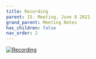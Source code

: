 ```yaml
---
title: Recording
parent: 15. Meeting, June 8 2021
grand_parent: Meeting Notes
has_children: false
nav_order: 2
---
```


[![Recording](https://img.youtube.com/vi/ZffEcmIAFVA/0.jpg)](https://www.youtube.com/watch?v=ZffEcmIAFVA)